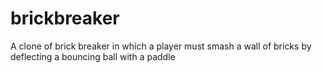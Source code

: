 # brickbreaker
A clone of brick breaker in which a player must smash a wall of bricks by deflecting a bouncing ball with a paddle
